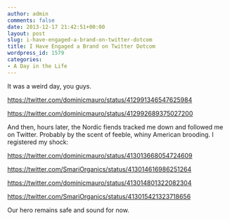```yaml
---
author: admin
comments: false
date: 2013-12-17 21:42:51+00:00
layout: post
slug: i-have-engaged-a-brand-on-twitter-dotcom
title: I Have Engaged a Brand on Twitter Dotcom
wordpress_id: 1579
categories:
- A Day in the Life
---
```


It was a weird day, you guys.

https://twitter.com/dominicmauro/status/412991346547625984

https://twitter.com/dominicmauro/status/412992689375027200

And then, hours later, the Nordic fiends tracked me down and followed me on Twitter. Probably by the scent of feeble, whiny American brooding. I registered my shock:

https://twitter.com/dominicmauro/status/413013668054724609

https://twitter.com/SmariOrganics/status/413014616986251264

https://twitter.com/dominicmauro/status/413014801322082304

https://twitter.com/SmariOrganics/status/413015421323718656

Our hero remains safe and sound for now.
